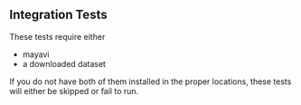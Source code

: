 ## Integration Tests

These tests require either

* mayavi
* a downloaded dataset

If you do not have both of them installed in the proper locations, these tests will either be skipped or fail to run.
